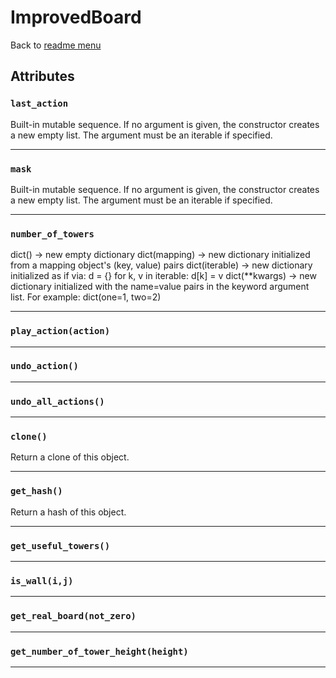 # ImprovedBoard
Back to [readme menu](../README.md)

## Attributes
### ```last_action```
Built-in mutable sequence.
If no argument is given, the constructor creates a new empty list.
The argument must be an iterable if specified.

----

### ```mask```
Built-in mutable sequence.
If no argument is given, the constructor creates a new empty list.
The argument must be an iterable if specified.

----

### ```number_of_towers```
dict() -> new empty dictionary
dict(mapping) -> new dictionary initialized from a mapping object's
(key, value) pairs
dict(iterable) -> new dictionary initialized as if via:
d = {}
for k, v in iterable:
d[k] = v
dict(**kwargs) -> new dictionary initialized with the name=value pairs
in the keyword argument list. For example: dict(one=1, two=2)

----

### ```play_action(action)```

----

### ```undo_action()```

----

### ```undo_all_actions()```

----

### ```clone()```
Return a clone of this object.

----

### ```get_hash()```
Return a hash of this object.

----

### ```get_useful_towers()```

----

### ```is_wall(i,j)```

----

### ```get_real_board(not_zero)```

----

### ```get_number_of_tower_height(height)```

----

